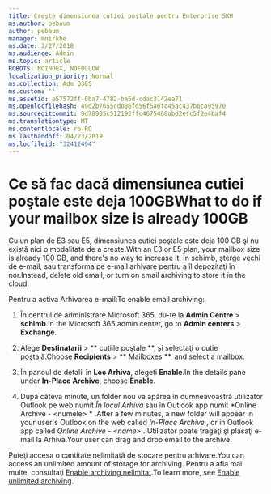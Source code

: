 ```yaml
---
title: Creşte dimensiunea cutiei poştale pentru Enterprise SKU
ms.author: pebaum
author: pebaum
manager: mnirkhe
ms.date: 3/27/2018
ms.audience: Admin
ms.topic: article
ROBOTS: NOINDEX, NOFOLLOW
localization_priority: Normal
ms.collection: Adm_O365
ms.custom: ''
ms.assetid: e57572ff-0ba7-4782-ba5d-cdac3142ea71
ms.openlocfilehash: 49d2b7655cd086fd56f5a6fc45ac437b6ca95970
ms.sourcegitcommit: 9d78905c512192ffc4675468abd2efc5f2e4baf4
ms.translationtype: MT
ms.contentlocale: ro-RO
ms.lasthandoff: 04/23/2019
ms.locfileid: "32412494"
---
```

# <a name="what-to-do-if-your-mailbox-size-is-already-100gb"></a><span data-ttu-id="28d19-102">Ce să fac dacă dimensiunea cutiei poştale este deja 100GB</span><span class="sxs-lookup"><span data-stu-id="28d19-102">What to do if your mailbox size is already 100GB</span></span>

<span data-ttu-id="28d19-103">Cu un plan de E3 sau E5, dimensiunea cutiei poştale este deja 100 GB şi nu există nici o modalitate de a creşte.</span><span class="sxs-lookup"><span data-stu-id="28d19-103">With an E3 or E5 plan, your mailbox size is already 100 GB, and there's no way to increase it.</span></span> <span data-ttu-id="28d19-104">În schimb, şterge vechi de e-mail, sau transforma pe e-mail arhivare pentru a îl depozitaţi în nor.</span><span class="sxs-lookup"><span data-stu-id="28d19-104">Instead, delete old email, or turn on email archiving to store it in the cloud.</span></span> 
  
<span data-ttu-id="28d19-105">Pentru a activa Arhivarea e-mail:</span><span class="sxs-lookup"><span data-stu-id="28d19-105">To enable email archiving:</span></span>
  
1. <span data-ttu-id="28d19-106">În centrul de administrare Microsoft 365, du-te la **Admin Centre** \> **schimb**.</span><span class="sxs-lookup"><span data-stu-id="28d19-106">In the Microsoft 365 admin center, go to **Admin centers** \> **Exchange**.</span></span> 
    
2. <span data-ttu-id="28d19-107">Alege **Destinatarii** \> \*\* cutiile poştale \*\*, şi selectaţi o cutie poştală.</span><span class="sxs-lookup"><span data-stu-id="28d19-107">Choose **Recipients** \> \*\* Mailboxes \*\*, and select a mailbox.</span></span> 
    
3. <span data-ttu-id="28d19-108">În panoul de detalii în **Loc Arhiva**, alegeti **Enable**.</span><span class="sxs-lookup"><span data-stu-id="28d19-108">In the details pane under **In-Place Archive**, choose **Enable**.</span></span> 
    
4. <span data-ttu-id="28d19-109">După câteva minute, un folder nou va apărea în dumneavoastră utilizator Outlook pe web numit *În locul Arhiva* sau în Outlook app numit \*Online Archive - \<numele\> \* .</span><span class="sxs-lookup"><span data-stu-id="28d19-109">After a few minutes, a new folder will appear in your user's Outlook on the web called  *In-Place Archive*  , or in Outlook app called  *Online Archive - \<name\>*  .</span></span> <span data-ttu-id="28d19-110">Utilizator poate trageţi şi plasaţi e-mail la Arhiva.</span><span class="sxs-lookup"><span data-stu-id="28d19-110">Your user can drag and drop email to the archive.</span></span> 
    
<span data-ttu-id="28d19-111">Puteţi accesa o cantitate nelimitată de stocare pentru arhivare.</span><span class="sxs-lookup"><span data-stu-id="28d19-111">You can access an unlimited amount of storage for archiving.</span></span> <span data-ttu-id="28d19-112">Pentru a afla mai multe, consultaţi [Enable archiving nelimitat](https://support.office.com/article/enable-unlimited-archiving-in-office-365-admin-help-e2a789f2-9962-4960-9fd4-a00aa063559e).</span><span class="sxs-lookup"><span data-stu-id="28d19-112">To learn more, see [Enable unlimited archiving](https://support.office.com/article/enable-unlimited-archiving-in-office-365-admin-help-e2a789f2-9962-4960-9fd4-a00aa063559e).</span></span>
  

